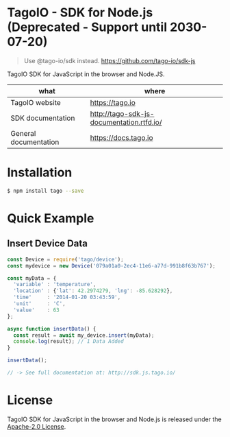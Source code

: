 # TagoIO - SDK for Node.js (Deprecated - Support until 2030-07-20)
> Use @tago-io/sdk instead. https://github.com/tago-io/sdk-js

TagoIO SDK for JavaScript in the browser and Node.JS.

| what                  | where                                     |
|-----------------------|-------------------------------------------|
| TagoIO website        | https://tago.io                           |
| SDK documentation     | http://tago-sdk-js-documentation.rtfd.io/ |
| General documentation | https://docs.tago.io                      |

# Installation

```bash
$ npm install tago --save
```

# Quick Example
## Insert Device Data
``` javascript
const Device = require('tago/device');
const mydevice = new Device('079a01a0-2ec4-11e6-a77d-991b8f63b767');

const myData = {
  'variable' : 'temperature',
  'location' : {'lat': 42.2974279, 'lng': -85.628292},
  'time'     : '2014-01-20 03:43:59',
  'unit'     : 'C',
  'value'    : 63
};

async function insertData() {
  const result = await my_device.insert(myData);
  console.log(result); // 1 Data Added
}

insertData();

// -> See full documentation at: http://sdk.js.tago.io/
```

# License

TagoIO SDK for JavaScript in the browser and Node.js is released under the [Apache-2.0 License](https://github.com/tago-io/tago-sdk-js/blob/master/LICENSE.md).
